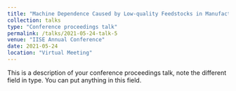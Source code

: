 ```yaml
---
title: "Machine Dependence Caused by Low-quality Feedstocks in Manufacturing Networks"
collection: talks
type: "Conference proceedings talk"
permalink: /talks/2021-05-24-talk-5
venue: "IISE Annual Conference"
date: 2021-05-24
location: "Virtual Meeting"
---
```


This is a description of your conference proceedings talk, note the different field in type. You can put anything in this field.
